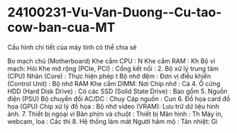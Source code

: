 # 24100231-Vu-Van-Duong--Cu-tao-cow-ban-cua-MT

Cấu hình chi tiết của máy tính có thể chia sẻ

Bo mạch chủ (Motherboard)
Khe cắm CPU : N
Khe cắm RAM : Kh
Bộ vi mạch: Hỏi
Khe mở rộng (PCIe, PCI) :
Cổng kết nối :
2. Bộ xử lý trung tâm (CPU)
Nhân (Core) : Thực hiện phép t
Bộ nhớ đệm :
Đơn vị điều khiển (Control Unit) :
Bộ nhớ RAM
Khe cắm DIMM: Nơi
Chip nhớ : Cá
4. Ổ cứng
HDD (Hard Disk Drive) : Có các
SSD (Solid State Drive) : Bao gồm
5. Nguồn điện (PSU)
Bộ chuyển đổi AC/DC : Chuy
Cáp nguồn : Cun
6. Đồ họa card đồ họa (GPU)
Chip xử lý đồ họa :
Bộ nhớ video (VRAM): Lưu trữ dữ liệu hình ảnh.
7. Thiết bị ngoại vi
Bàn phím và chuột : Thiết bị
Màn hình : Th
Máy in, webcam, loa : Các thi
8. Hệ thống làm mát
Người hâm mộ :
Tản nhiệt: Gi

